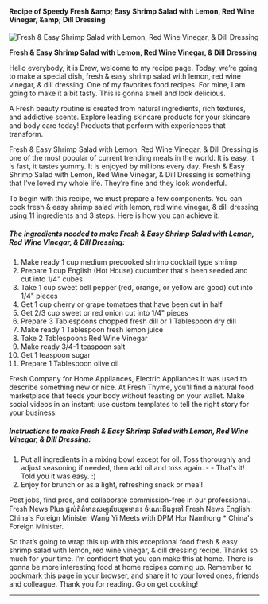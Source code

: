             

#### Recipe of Speedy Fresh &amp;amp; Easy Shrimp Salad with Lemon, Red Wine Vinegar, &amp;amp; Dill Dressing

![Fresh &amp; Easy Shrimp Salad with Lemon, Red Wine Vinegar, &amp; Dill Dressing](https://img-global.cpcdn.com/recipes/bdcc4b8dc7350ec9/751x532cq70/fresh-easy-shrimp-salad-with-lemon-red-wine-vinegar-dill-dressing-recipe-main-photo.jpg)

**Fresh &amp; Easy Shrimp Salad with Lemon, Red Wine Vinegar, &amp; Dill Dressing**

Hello everybody, it is Drew, welcome to my recipe page. Today, we’re going to make a special dish, fresh & easy shrimp salad with lemon, red wine vinegar, & dill dressing. One of my favorites food recipes. For mine, I am going to make it a bit tasty. This is gonna smell and look delicious.

A Fresh beauty routine is created from natural ingredients, rich textures, and addictive scents. Explore leading skincare products for your skincare and body care today! Products that perform with experiences that transform.

Fresh & Easy Shrimp Salad with Lemon, Red Wine Vinegar, & Dill Dressing is one of the most popular of current trending meals in the world. It is easy, it is fast, it tastes yummy. It is enjoyed by millions every day. Fresh & Easy Shrimp Salad with Lemon, Red Wine Vinegar, & Dill Dressing is something that I’ve loved my whole life. They’re fine and they look wonderful.

To begin with this recipe, we must prepare a few components. You can cook fresh & easy shrimp salad with lemon, red wine vinegar, & dill dressing using 11 ingredients and 3 steps. Here is how you can achieve it.

##### The ingredients needed to make Fresh & Easy Shrimp Salad with Lemon, Red Wine Vinegar, & Dill Dressing:

1.  Make ready 1 cup medium precooked shrimp cocktail type shrimp
2.  Prepare 1 cup English (Hot House) cucumber that's been seeded and cut into 1/4" cubes
3.  Take 1 cup sweet bell pepper (red, orange, or yellow are good) cut into 1/4" pieces
4.  Get 1 cup cherry or grape tomatoes that have been cut in half
5.  Get 2/3 cup sweet or red onion cut into 1/4" pieces
6.  Prepare 3 Tablespoons chopped fresh dill or 1 Tablespoon dry dill
7.  Make ready 1 Tablespoon fresh lemon juice
8.  Take 2 Tablespoons Red Wine Vinegar
9.  Make ready 3/4-1 teaspoon salt
10.  Get 1 teaspoon sugar
11.  Prepare 1 Tablespoon olive oil

Fresh Company for Home Appliances, Electric Appliances It was used to describe something new or nice. At Fresh Thyme, you'll find a natural food marketplace that feeds your body without feasting on your wallet. Make social videos in an instant: use custom templates to tell the right story for your business.

##### Instructions to make Fresh & Easy Shrimp Salad with Lemon, Red Wine Vinegar, & Dill Dressing:

1.  Put all ingredients in a mixing bowl except for oil. Toss thoroughly and adjust seasoning if needed, then add oil and toss again. - - That's it! Told you it was easy. :)
2.  Enjoy for brunch or as a light, refreshing snack or meal!

Post jobs, find pros, and collaborate commission-free in our professional.. Fresh News Plus ផ្តល់ព័ត៌មានសម្បូរបែបរួមមាន៖ ចំណេះដឹងទូទៅ Fresh News English: China's Foreign Minister Wang Yi Meets with DPM Hor Namhong \* China's Foreign Minister.

So that’s going to wrap this up with this exceptional food fresh & easy shrimp salad with lemon, red wine vinegar, & dill dressing recipe. Thanks so much for your time. I’m confident that you can make this at home. There is gonna be more interesting food at home recipes coming up. Remember to bookmark this page in your browser, and share it to your loved ones, friends and colleague. Thank you for reading. Go on get cooking!

* * *